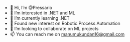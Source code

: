 - 👋 Hi, I’m @Pressario
- 👀 I’m interested in .NET and ML
- 🌱 I’m currently learning .NET 
- 🤖 Found new interest on Robotic Process Automation
- 💞️ I’m looking to collaborate on ML projects
- 📫 You can reach me on manumukundan16@gmail.com

<!---
Pressario/Pressario is a ✨ special ✨ repository because its `README.md` (this file) appears on your GitHub profile.
You can click the Preview link to take a look at your changes.
--->
